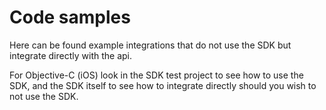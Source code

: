 Code samples
===========

Here can be found example integrations that do not use the SDK but integrate directly with the api.

For Objective-C (iOS) look in the SDK test project to see how to use the SDK, and the SDK itself to see how to integrate directly should you wish to not use the SDK.
